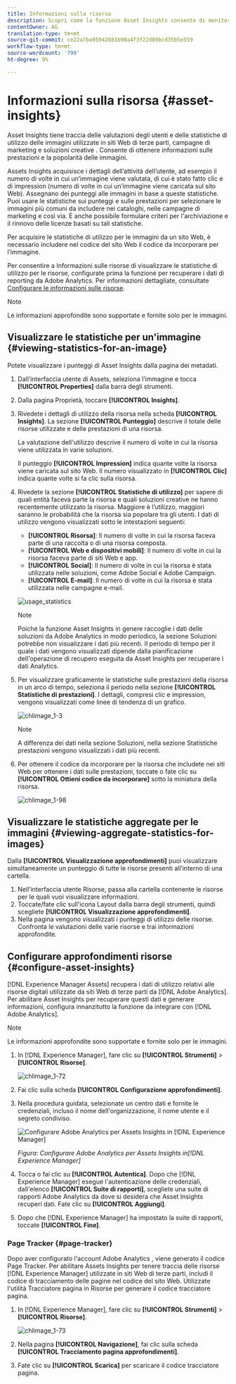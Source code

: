 ```yaml
---
title: Informazioni sulla risorsa
description: Scopri come la funzione Asset Insights consente di monitorare le valutazioni degli utenti e le statistiche di utilizzo di immagini utilizzate in siti Web di terze parti, campagne di marketing e  Adobe  soluzioni creative.
contentOwner: AG
translation-type: tm+mt
source-git-commit: ce22a7ba95942881b90a4f3f22d89bcd35b5e559
workflow-type: tm+mt
source-wordcount: '799'
ht-degree: 9%

---
```



# Informazioni sulla risorsa {#asset-insights}

Asset Insights tiene traccia delle valutazioni degli utenti e delle statistiche di utilizzo delle immagini utilizzate in siti Web di terze parti, campagne di marketing e  soluzioni creative . Consente di ottenere informazioni sulle prestazioni e la popolarità delle immagini.

Assets Insights acquisisce i dettagli dell’attività dell’utente, ad esempio il numero di volte in cui un’immagine viene valutata, di cui è stato fatto clic e di impression (numero di volte in cui un’immagine viene caricata sul sito Web). Assegnano dei punteggi alle immagini in base a queste statistiche. Puoi usare le statistiche sui punteggi e sulle prestazioni per selezionare le immagini più comuni da includere nei cataloghi, nelle campagne di marketing e così via. È anche possibile formulare criteri per l&#39;archiviazione e il rinnovo delle licenze basati su tali statistiche.

Per acquisire le statistiche di utilizzo per le immagini da un sito Web, è necessario includere nel codice del sito Web il codice da incorporare per l’immagine.

Per consentire a Informazioni sulle risorse di visualizzare le statistiche di utilizzo per le risorse, configurate prima la funzione per recuperare i dati di reporting da  Adobe Analytics. Per informazioni dettagliate, consultate [Configurare le informazioni sulle risorse](#configure-asset-insights).

>[!NOTE]
>
>Le informazioni approfondite sono supportate e fornite solo per le immagini.

## Visualizzare le statistiche per un&#39;immagine {#viewing-statistics-for-an-image}

Potete visualizzare i punteggi di Asset Insights dalla pagina dei metadati.

1. Dall’interfaccia utente di Assets, seleziona l’immagine e tocca **[!UICONTROL Properties]** dalla barra degli strumenti.
1. Dalla pagina Proprietà, toccare **[!UICONTROL Insights]**.
1. Rivedete i dettagli di utilizzo della risorsa nella scheda **[!UICONTROL Insights]**. La sezione **[!UICONTROL Punteggio]** descrive il totale delle risorse utilizzate e delle prestazioni di una risorsa.

   La valutazione dell&#39;utilizzo descrive il numero di volte in cui la risorsa viene utilizzata in varie soluzioni.

   Il punteggio **[!UICONTROL Impression]** indica quante volte la risorsa viene caricata sul sito Web. Il numero visualizzato in **[!UICONTROL Clic]** indica quante volte si fa clic sulla risorsa.

1. Rivedete la sezione **[!UICONTROL Statistiche di utilizzo]** per sapere di quali entità faceva parte la risorsa e quali soluzioni creative ne hanno recentemente utilizzato la risorsa. Maggiore è l’utilizzo, maggiori saranno le probabilità che la risorsa sia popolare tra gli utenti. I dati di utilizzo vengono visualizzati sotto le intestazioni seguenti:

   * **[!UICONTROL Risorsa]**: Il numero di volte in cui la risorsa faceva parte di una raccolta o di una risorsa composta.
   * **[!UICONTROL Web e dispositivi mobili]**: Il numero di volte in cui la risorsa faceva parte di siti Web e app.
   * **[!UICONTROL Social]**: Il numero di volte in cui la risorsa è stata utilizzata nelle soluzioni, come  Adobe Social e  Adobe Campaign.
   * **[!UICONTROL E-mail]**: Il numero di volte in cui la risorsa è stata utilizzata nelle campagne e-mail.

   ![usage_statistics](assets/usage_statistics.png)

   >[!NOTE]
   >
   >Poiché la funzione Asset Insights in genere raccoglie i dati delle soluzioni da  Adobe Analytics in modo periodico, la sezione Soluzioni potrebbe non visualizzare i dati più recenti. Il periodo di tempo per il quale i dati vengono visualizzati dipende dalla pianificazione dell&#39;operazione di recupero eseguita da Asset Insights per recuperare i dati Analytics.

1. Per visualizzare graficamente le statistiche sulle prestazioni della risorsa in un arco di tempo, seleziona il periodo nella sezione **[!UICONTROL Statistiche di prestazioni]**. I dettagli, compresi clic e impression, vengono visualizzati come linee di tendenza di un grafico.

   ![chlimage_1-3](assets/chlimage_1-3.jpeg)

   >[!NOTE]
   >
   >A differenza dei dati nella sezione Soluzioni, nella sezione Statistiche prestazioni vengono visualizzati i dati più recenti.

1. Per ottenere il codice da incorporare per la risorsa che includete nei siti Web per ottenere i dati sulle prestazioni, toccate o fate clic su **[!UICONTROL Ottieni codice da incorporare]** sotto la miniatura della risorsa. <!-- For more information on how to include your Embed code in third-party web pages, see [Using Page Tracker and Embed code in web pages](/help/assets/use-page-tracker.md). -->

   ![chlimage_1-98](assets/chlimage_1-98.png)

## Visualizzare le statistiche aggregate per le immagini {#viewing-aggregate-statistics-for-images}

Dalla **[!UICONTROL Visualizzazione approfondimenti]** puoi visualizzare simultaneamente un punteggio di tutte le risorse presenti all’interno di una cartella.

1. Nell’interfaccia utente Risorse, passa alla cartella contenente le risorse per le quali vuoi visualizzare informazioni.
1. Toccate/fate clic sull&#39;icona Layout dalla barra degli strumenti, quindi scegliete **[!UICONTROL Visualizzazione approfondimenti]**.
1. Nella pagina vengono visualizzati i punteggi di utilizzo delle risorse. Confronta le valutazioni delle varie risorse e trai informazioni approfondite.

<!-- TBD: Commenting as Web Console is not available. Document the appropriate OSGi config method if available in CS.

## Schedule background job {#scheduling-background-job}

Asset Insights fetches usage data for assets from Adobe Analytics report suites in a periodic manner. By default, Asset Insights runs a background job every 24 hours at 2 AM to the fetch data. However, you can modify both the frequency and the time by configuring the **[!UICONTROL Adobe CQ DAM Asset Performance Report Sync Job]** service from the web console.

1. Click the [!DNL Experience Manager] logo, and go to **[!UICONTROL Tools]** &gt; **[!UICONTROL Operations]** &gt; **[!UICONTROL Web Console]**.
1. Open the **[!UICONTROL Adobe CQ DAM Asset Performance Report Sync Job]** service configuration.

   ![chlimage_1-99](assets/chlimage_1-99.png)

1. Specify the desired scheduler frequency and the start time for the job in the property scheduler expression. Save the changes.
-->

## Configurare approfondimenti risorse {#configure-asset-insights}

[!DNL Experience Manager Assets] recupera i dati di utilizzo relativi alle risorse digitali utilizzate da siti Web di terze parti da  [!DNL Adobe Analytics]. Per abilitare Asset Insights per recuperare questi dati e generare informazioni, configura innanzitutto la funzione da integrare con [!DNL Adobe Analytics].

>[!NOTE]
>
>Le informazioni approfondite sono supportate e fornite solo per le immagini.

1. In [!DNL Experience Manager], fare clic su **[!UICONTROL Strumenti]** > **[!UICONTROL Risorse]**.

   ![chlimage_1-72](assets/chlimage_1-72.png)

1. Fai clic sulla scheda **[!UICONTROL Configurazione approfondimenti]**.
1. Nella procedura guidata, selezionate un centro dati e fornite le credenziali, incluso il nome dell&#39;organizzazione, il nome utente e il segreto condiviso.

   ![Configurare  Adobe Analytics per Assets Insights in  [!DNL Experience Manager]](assets/insights_config2.png)

   *Figura: Configurare  Adobe Analytics per Assets Insights in[!DNL Experience Manager]*

1. Tocca o fai clic su **[!UICONTROL Autentica]**. Dopo che [!DNL Experience Manager] esegue l&#39;autenticazione delle credenziali, dall&#39;elenco **[!UICONTROL Suite di rapporti]**, scegliete una suite di rapporti Adobe Analytics  da dove si desidera che Asset Insights recuperi dati. Fate clic su **[!UICONTROL Aggiungi]**.
1. Dopo che [!DNL Experience Manager] ha impostato la suite di rapporti, toccate **[!UICONTROL Fine]**.

### Page Tracker {#page-tracker}

Dopo aver configurato l&#39;account Adobe Analytics , viene generato il codice Page Tracker. Per abilitare Assets Insights per tenere traccia delle risorse [!DNL Experience Manager] utilizzate in siti Web di terze parti, includi il codice di tracciamento delle pagine nel codice del sito Web. Utilizzate l&#39;utilità Tracciatore pagina in Risorse per generare il codice tracciatore pagina. <!--  For more information on how to include your Page Tracker code in third-party web pages, see [Using Page Tracker and Embed code in web pages](/help/assets/use-page-tracker.md). -->

1. In [!DNL Experience Manager], fare clic su **[!UICONTROL Strumenti]** > **[!UICONTROL Risorse]**.

   ![chlimage_1-73](assets/chlimage_1-73.png)

1. Nella pagina **[!UICONTROL Navigazione]**, fai clic sulla scheda **[!UICONTROL Tracciamento pagina approfondimenti]**.
1. Fate clic su **[!UICONTROL Scarica]** per scaricare il codice tracciatore pagina.

<!--

## Using demo package for Asset Insights {#using-demo-package-for-asset-insights}

Using the demo package, you can enable Adobe Asset Insights to capture data from and generate insights for a sample web page.

1. Configure Asset Insights using the instructions in [Configure Asset Insights](#configure-asset-insights).
1. Download the sample [!DNL Experience Manager Assets] package from below and install the package from CRXDE package manager.

   [Get File](assets/insightsdemo.zip)

1. Download the ZIP file containing the sample web page from below and extract on your local file system.

   [Get File](assets/demosite.zip)

1. Click the web page to open it in the web browser.

   >[!CAUTION]
   >
   >Web Page is configured to load asset from the localhost server . In case your server is running somewhere else change server address from localhost to server address in the HTML content of the web page.

   >[!NOTE]
   >
   >The external web page can be in [!DNL Experience Manager] itself.

-->
